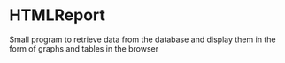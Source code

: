 # HTMLReport
Small program to retrieve data from the 
database and display them in the form of 
graphs and tables in the browser
